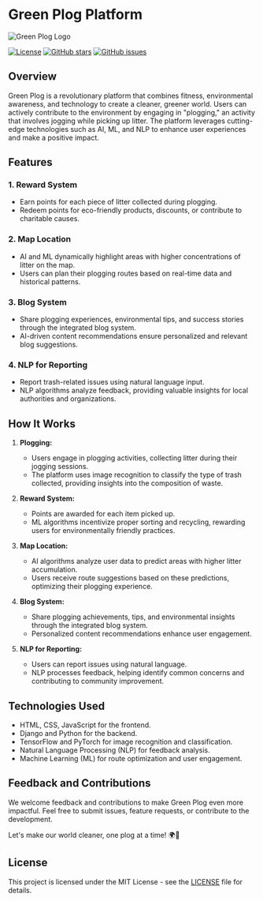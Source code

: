# Green Plog Platform

![Green Plog Logo](https://github.com/anurag6569201/PlogPayouts/webapp//blob/master/static/assets/images/logo.png)

[![License](https://img.shields.io/badge/license-MIT-blue.svg)](LICENSE)
[![GitHub stars](https://img.shields.io/github/stars/yourusername/GreenPlog.svg)](https://github.com/yourusername/GreenPlog/stargazers)
[![GitHub issues](https://img.shields.io/github/issues/yourusername/GreenPlog.svg)](https://github.com/yourusername/GreenPlog/issues)

## Overview

Green Plog is a revolutionary platform that combines fitness, environmental awareness, and technology to create a cleaner, greener world. Users can actively contribute to the environment by engaging in "plogging," an activity that involves jogging while picking up litter. The platform leverages cutting-edge technologies such as AI, ML, and NLP to enhance user experiences and make a positive impact.

## Features

### 1. Reward System
   - Earn points for each piece of litter collected during plogging.
   - Redeem points for eco-friendly products, discounts, or contribute to charitable causes.

### 2. Map Location
   - AI and ML dynamically highlight areas with higher concentrations of litter on the map.
   - Users can plan their plogging routes based on real-time data and historical patterns.

### 3. Blog System
   - Share plogging experiences, environmental tips, and success stories through the integrated blog system.
   - AI-driven content recommendations ensure personalized and relevant blog suggestions.

### 4. NLP for Reporting
   - Report trash-related issues using natural language input.
   - NLP algorithms analyze feedback, providing valuable insights for local authorities and organizations.

## How It Works

1. **Plogging:**
   - Users engage in plogging activities, collecting litter during their jogging sessions.
   - The platform uses image recognition to classify the type of trash collected, providing insights into the composition of waste.

2. **Reward System:**
   - Points are awarded for each item picked up.
   - ML algorithms incentivize proper sorting and recycling, rewarding users for environmentally friendly practices.

3. **Map Location:**
   - AI algorithms analyze user data to predict areas with higher litter accumulation.
   - Users receive route suggestions based on these predictions, optimizing their plogging experience.

4. **Blog System:**
   - Share plogging achievements, tips, and environmental insights through the integrated blog system.
   - Personalized content recommendations enhance user engagement.

5. **NLP for Reporting:**
   - Users can report issues using natural language.
   - NLP processes feedback, helping identify common concerns and contributing to community improvement.

## Technologies Used

- HTML, CSS, JavaScript for the frontend.
- Django and Python for the backend.
- TensorFlow and PyTorch for image recognition and classification.
- Natural Language Processing (NLP) for feedback analysis.
- Machine Learning (ML) for route optimization and user engagement.

## Feedback and Contributions

We welcome feedback and contributions to make Green Plog even more impactful. Feel free to submit issues, feature requests, or contribute to the development.

Let's make our world cleaner, one plog at a time! 🌍💚

## License

This project is licensed under the MIT License - see the [LICENSE](LICENSE) file for details.
